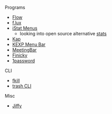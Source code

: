 Programs
- [Flow](https://apps.apple.com/us/app/flow-focus-and-work-timer/id1423210932?mt=12)
- [f.lux](https://justgetflux.com/)
- [iStat Menus](https://bjango.com/mac/istatmenus/)
  - looking into open source alternative [stats](https://github.com/exelban/stats)
- [Kap](https://github.com/wulkano/Kap)
- [KEXP Menu Bar](https://github.com/NoneOfMaster/kexp-menu-bar)
- [MeetingBar](https://github.com/leits/MeetingBar)
- [Finicky](https://github.com/johnste/finicky)
- [1password](https://1password.com/)

CLI
- [fkill](https://github.com/sindresorhus/fkill-cli)
- [trash CLI](https://github.com/sindresorhus/trash-cli)

Misc
- [Jiffy](https://sindresorhus.com/jiffy)